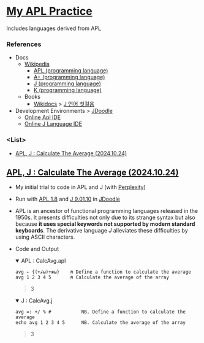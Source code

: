 # [My APL Practice](/README.md#apl)

Includes languages derived from APL


### References

- Docs
  - [Wikipedia](https://en.wikipedia.org/)
    - [APL (programming language)](https://en.wikipedia.org/wiki/APL_(programming_language))
    - [A+ (programming language)](https://en.wikipedia.org/wiki/A%2B_(programming_language))
    - [J (programming language)](https://en.wikipedia.org/wiki/J_(programming_language))
    - [K (programming language)](https://en.wikipedia.org/wiki/K_(programming_language))
  - Books
    - [Wikidocs](wikidocs) > [J 언어 첫걸음](https://wikidocs.net/book/1206)
- Development Environments > [JDoodle](https://www.jdoodle.com/)
  - [Online Apl IDE](https://www.jdoodle.com/compile-apl-online)
  - [Online J Language IDE](https://www.jdoodle.com/execute-jlanguage-online)


### \<List>

- [APL, J : Calculate The Average (2024.10.24)](#apl-j--calculate-the-average-20241024)


## [APL, J : Calculate The Average (2024.10.24)](#list)

- My initial trial to code in APL and J (with [Perplexity](https://www.perplexity.ai/))
- Run with [APL 1.8](https://www.jdoodle.com/compile-apl-online) and [J 9.01.10](https://www.jdoodle.com/execute-jlanguage-online) in [JDoodle](https://www.jdoodle.com/)
- APL is an ancestor of functional programming languages released in the 1950s. It presents difficulties not only due to its strange syntax but also because **it uses special keywords not supported by modern standard keyboards**. The derivative language *J* alleviates these difficulties by using ASCII characters.
- Code and Output
  <details open="">
    <summary>APL : CalcAvg.apl</summary>

    ```apl
    avg ← {(+⌿⍵)÷≢⍵}    ⍝ Define a function to calculate the average
    avg 1 2 3 4 5       ⍝ Calculate the average of the array
    ```
    > 3
  </details>
  <details open="">
    <summary>J : CalcAvg.j</summary>

    ```apl
    avg =: +/ % #           NB. Define a function to calculate the average
    echo avg 1 2 3 4 5      NB. Calculate the average of the array
    ```
    > 3
  </details>
